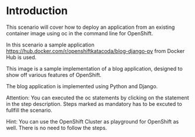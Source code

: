 

# Introduction

This scenario will cover how to deploy an application from an existing container image using oc in the command line for OpenShift.

In this scenario a sample application https://hub.docker.com/r/openshiftkatacoda/blog-django-py from Docker Hub is used.

This image is a sample implementation of a blog application, designed to show off various features of OpenShift.

The blog application is implemented using Python and Django.

Attention:
You can executed the oc statements by clicking on the statement in the step description. Steps marked as mandatory has to be excuted to fullfill the scenario.

Hint: You can use the OpenShift Cluster as playground for OpenShift as well. There is no need to follow the steps.